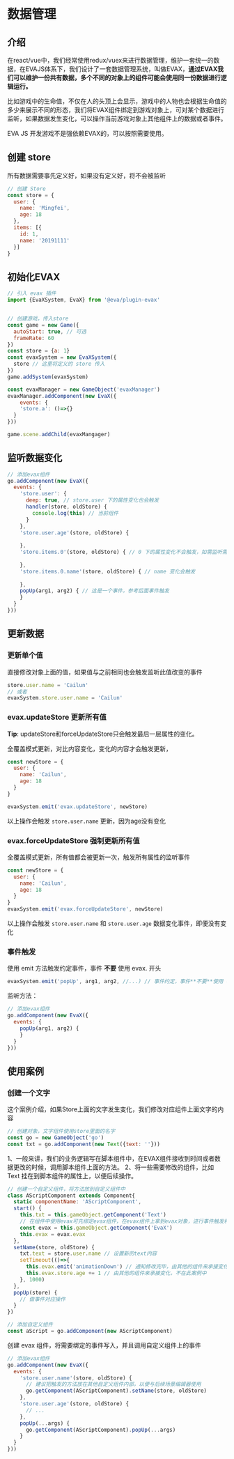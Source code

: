 # 数据管理

## 介绍
在react/vue中，我们经常使用redux/vuex来进行数据管理，维护一套统一的数据，在EVAJS体系下，我们设计了一套数据管理系统，叫做EVAX，**通过EVAX我们可以维护一份共有数据，多个不同的对象上的组件可能会使用同一份数据进行逻辑运行。**

比如游戏中的生命值，不仅在人的头顶上会显示，游戏中的人物也会根据生命值的多少来展示不同的形态，我们将EVAX组件绑定到游戏对象上，可对某个数据进行监听，如果数据发生变化，可以操作当前游戏对象上其他组件上的数据或者事件。

EVA JS 开发游戏不是强依赖EVAX的，可以按照需要使用。

## 创建 store


所有数据需要事先定义好，如果没有定义好，将不会被监听


```js
// 创建 Store
const store = {
  user: {
    name: 'Mingfei',
    age: 18
  },
  items: [{
  	id: 1,
    name: '20191111'
  }]
}
```




## 初始化EVAX


```js
// 引入 evax 插件
import {EvaXSystem, EvaX} from '@eva/plugin-evax'


// 创建游戏，传入store
const game = new Game({
  autoStart: true, // 可选
  frameRate: 60
})
const store = {a: 1}
const evaxSystem = new EvaXSystem({
  store // 这里将定义的 store 传入
})
game.addSystem(evaxSystem)

const evaxManager = new GameObject('evaxManager')
evaxManager.addComponent(new EvaX({
	events: {
  	'store.a': ()=>{}
  }
}))

game.scene.addChild(evaxMangager)
```


## 监听数据变化


```js
// 添加evax组件
go.addComponent(new EvaX({
  events: {
    'store.user': {
      deep: true, // store.user 下的属性变化也会触发
      handler(store, oldStore) {
        console.log(this) // 当前组件
      }
    },
    'store.user.age'(store, oldStore) {
      
    },
    'store.items.0'(store, oldStore) { // 0 下的属性变化不会触发，如需监听需设置deep
      
    },
    'store.items.0.name'(store, oldStore) { // name 变化会触发
      
    },
    popUp(arg1, arg2) { // 这是一个事件，参考后面事件触发
    }
  }
}))
```
### 
## 更新数据


### 更新单个值


直接修改对象上面的值，如果值与之前相同也会触发监听此值改变的事件


```js
store.user.name = 'Cailun'
// 或者
evaxSystem.store.user.name = 'Cailun'
```




### evax.updateStore 更新所有值


**Tip**: updateStore和forceUpdateStore只会触发最后一层属性的变化。


全覆盖模式更新，对比内容变化，变化的内容才会触发更新，


```js
const newStore = {
  user: {
    name: 'Cailun',
    age: 18
  }
}

evaxSystem.emit('evax.updateStore', newStore)
```


以上操作会触发 `store.user.name` 更新，因为age没有变化
### evax.forceUpdateStore 强制更新所有值


全覆盖模式更新，所有值都会被更新一次，触发所有属性的监听事件


```js
const newStore = {
  user: {
    name: 'Cailun',
    age: 18
  }
}
evaxSystem.emit('evax.forceUpdateStore', newStore)
```


以上操作会触发 `store.user.name` 和 `store.user.age` 数据变化事件，即便没有变化


### 事件触发


使用 emit 方法触发约定事件，事件 **不要** 使用 evax. 开头


```js
evaxSystem.emit('popUp', arg1, arg2, //...) // 事件约定，事件**不要**使用 evax. 开头
```


监听方法：
```js
// 添加evax组件
go.addComponent(new EvaX({
  events: {
    popUp(arg1, arg2) {
    }
  }
}))
```
## 使用案例
### 创建一个文字


这个案例介绍，如果Store上面的文字发生变化，我们修改对应组件上面文字的内容


```js
// 创建对象，文字组件使用store里面的名字
const go = new GameObject('go')
const txt = go.addComponent(new Text({text: ''}))
```


1、一般来讲，我们的业务逻辑写在脚本组件中，在EVAX组件接收到时间或者数据更改的时候，调用脚本组件上面的方法。
2、将一些需要修改的组件，比如 Text 挂在到脚本组件的属性上，以便后续操作。


```js
// 创建一个自定义组件，将方法放到自定义组件中
class AScriptComponent extends Component{
  static componentName: 'AScriptComponent',
  start() {
    this.txt = this.gameObject.getComponent('Text')
    // 在组件中使用evax可先绑定evax组件，在evax组件上拿到evax对象，进行事件触发和修改
    const evax = this.gameObject.getComponent('EvaX')
    this.evax = evax.evax
  },
  setName(store, oldStore) {
    txt.text = store.user.name // 设置新的text内容
    setTimeout(()=>{
      this.evax.emit('animationDown') // 通知修改完毕，由其他的组件来承接变化，不在此案例中
      this.evax.store.age += 1 // 由其他的组件来承接变化，不在此案例中
    }, 1000)
  },
  popUp(store) {
    // 做事件对应操作
  }
})

// 添加自定义组件
const aScript = go.addComponent(new AScriptComponent)
```


创建 evax 组件，将需要绑定的事件写入，并且调用自定义组件上的事件


```js
// 添加evax组件
go.addComponent(new EvaX({
  events: {
    'store.user.name'(store, oldStore) {
      // 建议把触发的方法放在其他自定义组件内部，以便与后续场景编辑器使用
      go.getComponent(AScriptComponent).setName(store, oldStore)
    },
    'store.user.age'(store, oldStore) {
      // ...
    },
    popUp(...args) {
      go.getComponent(AScriptComponent).popUp(...args)
    }
  }
}))
```


